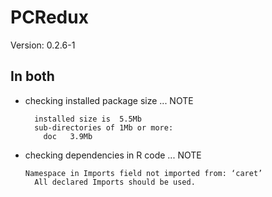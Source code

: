 # PCRedux

Version: 0.2.6-1

## In both

*   checking installed package size ... NOTE
    ```
      installed size is  5.5Mb
      sub-directories of 1Mb or more:
        doc   3.9Mb
    ```

*   checking dependencies in R code ... NOTE
    ```
    Namespace in Imports field not imported from: ‘caret’
      All declared Imports should be used.
    ```

